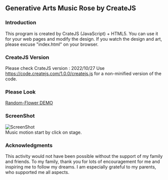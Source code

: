 ## Generative Arts Music Rose by CreateJS
### Introduction
This program is created by CrateJS (JavaScript) + HTML5. You can use it for your web pages and modify the design. If you watch the design and art, please excuse "index.html" on your browser.  
   
### CreateJS Version
Please check CrateJS version : 2022/10/27
Use https://code.createjs.com/1.0.0/createjs.js for a non-minified version of the code.

### Please Look
[Random-Flower DEMO](https://jirotubuyaki.github.io/createjs/rose/index.html)   

### ScreenShot  
![ScreenShot](https://github.com/jirotubuyaki/Random-Flower/blob/master/ScreenShot.png)  
Music motion start by click on stage. 

### Acknowledgments
This activity would not have been possible without the support of my family and friends. To my family, thank you for lots of encouragement for me and inspiring me to follow my dreams. I am especially grateful to my parents, who supported me all aspects.
